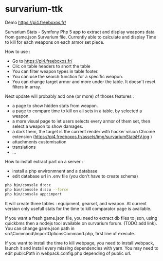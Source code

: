 # survarium-ttk
Demo https://pi4.freeboxos.fr/

Survarium Stats - Symfony Php 5 app to extract and display weapons data from game.json Survarium file. 
Currently able to calculate and display Time to kill for each weapons on each armor set piece.

How to use : 
- Go to https://pi4.freeboxos.fr/
- Clic on table headers to short the table
- You can filter weapon types in table footer.
- You can use the search function for a specific weapon.
- You can change target armor and more under the table. It doesn't reset filters in array. 

Next update will probably add one (or more) of thoses features : 
- a page to show hidden stats from weapon. 
- a page to compare time to kill on all sets in a table, by selected a weapon. 
- a more visual page to let users selects every armor of them set, then select a weapon to show damages.
- a dark them, the target is the current render with hacker vision Chrome extension  (https://pi4.freeboxos.fr/assets/img/survariumStatsHV.jpg )
- attachments customisation
- translations
- ...

How to install extract part on a server : 
- install a php environmnent and a database
- edit database url in .env file (you don't have to create schema)
```bash
php bin/console d:d:c
php bin/console d:s:u --force
php bin/console app:import
```
It will create three tables : equipment, gearset, and weapon. At current version only usefull stats for the time to kill comparator page is available. 

If you want a fresh game.json file, you need to extract db files to json, using quickbms then a nodejs tool available on survarium forum. (TODO:add link). You can change game.json path in src\Command\ImportOptionsCommand.php, first line of execute.

If you want to install the time to kill webpage, you need to install webpack, launch it and install every missing dependencies with yarn. 
You may need to edit publicPath in webpack.config.php depending of public url. 

